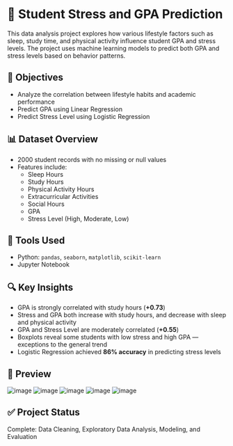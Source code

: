 # 🧠 Student Stress and GPA Prediction

This data analysis project explores how various lifestyle factors such as sleep, study time, and physical activity influence student GPA and stress levels. The project uses machine learning models to predict both GPA and stress levels based on behavior patterns.

## 📌 Objectives
- Analyze the correlation between lifestyle habits and academic performance
- Predict GPA using Linear Regression
- Predict Stress Level using Logistic Regression

## 📊 Dataset Overview
- 2000 student records with no missing or null values
- Features include:
  - Sleep Hours
  - Study Hours
  - Physical Activity Hours
  - Extracurricular Activities
  - Social Hours
  - GPA
  - Stress Level (High, Moderate, Low)

## 🧰 Tools Used
- Python: `pandas`, `seaborn`, `matplotlib`, `scikit-learn`
- Jupyter Notebook

## 🔍 Key Insights
- GPA is strongly correlated with study hours (**+0.73**)
- Stress and GPA both increase with study hours, and decrease with sleep and physical activity
- GPA and Stress Level are moderately correlated (**+0.55**)
- Boxplots reveal some students with low stress and high GPA — exceptions to the general trend
- Logistic Regression achieved **86% accuracy** in predicting stress levels

## 📸 Preview
![image](https://github.com/user-attachments/assets/9e15b080-1486-4ae2-8409-c543fe051ebd)
![image](https://github.com/user-attachments/assets/dd38b47b-1a8e-4608-8a8e-6ffdb5bcc27f)
![image](https://github.com/user-attachments/assets/75d9e9bc-c21e-44d8-b624-623e7c0e0a9a)
![image](https://github.com/user-attachments/assets/65e251a8-dfc1-45f8-bacd-eef493003b01)
![image](https://github.com/user-attachments/assets/24a41b0a-ba2b-4f46-a3c5-351dda400fb0)


## ✅ Project Status
Complete: Data Cleaning, Exploratory Data Analysis, Modeling, and Evaluation




